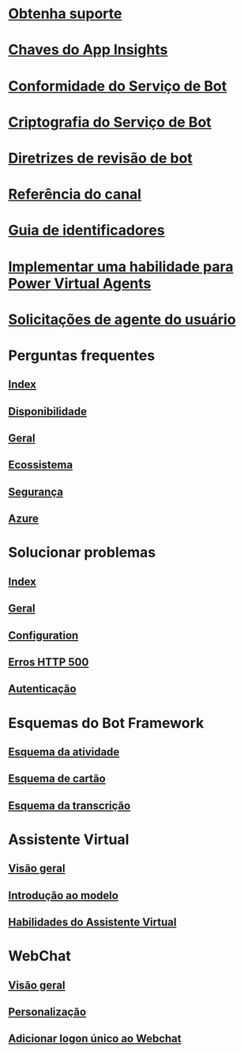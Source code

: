 <!-- Miscellaneous -->
# [Obtenha suporte](../bot-service-resources-links-help.md)
# [Chaves do App Insights](../bot-service-resources-app-insights-keys.md)
# [Conformidade do Serviço de Bot](../bot-service-compliance.md)
# [Criptografia do Serviço de Bot](../bot-service-encryption.md)
# [Diretrizes de revisão de bot](../bot-service-review-guidelines.md)
# [Referência do canal](../bot-service-channels-reference.md)
# [Guia de identificadores](../bot-service-resources-identifiers-guide.md)
# [Implementar uma habilidade para Power Virtual Agents](../v4sdk/skill-pva.md)
# [Solicitações de agente do usuário](../bot-service-resources-user-agent.md)

<!-- FAQ -->
# Perguntas frequentes
## [Index](../bot-service-resources-bot-framework-faq.md)
## [Disponibilidade](../bot-service-resources-faq-availability.md)
## [Geral](../bot-service-resources-faq-general.md)
## [Ecossistema](../bot-service-resources-faq-ecosystem.md)
## [Segurança](../bot-service-resources-faq-security.md)
## [Azure](../bot-service-resources-faq-azure.md)

<!-- Troubleshoot -->
# Solucionar problemas
## [Index](../bot-service-troubleshoot-index.md)
## [Geral](../bot-service-troubleshoot-general-problems.md)
## [Configuration](../bot-service-troubleshoot-bot-configuration.md)
## [Erros HTTP 500](../bot-service-troubleshoot-500-errors.md)
## [Autenticação](../bot-service-troubleshoot-authentication-problems.md)

<!-- Schemas -->
# Esquemas do Bot Framework
## [Esquema da atividade](https://aka.ms/botSpecs-activitySchema)
## [Esquema de cartão](https://aka.ms/botSpecs-cardSchema)
## [Esquema da transcrição](https://aka.ms/botSpecs-transcripts)

<!-- VA -->
# Assistente Virtual
## [Visão geral](../v4sdk/bot-builder-virtual-assistant-introduction.md)
## [Introdução ao modelo](../v4sdk/bot-builder-virtual-assistant-template.md)
## [Habilidades do Assistente Virtual](../v4sdk/bot-builder-skills-overview.md)

<!-- Web Chat -->
# WebChat
## [Visão geral](../v4sdk/bot-builder-webchat-overview.md)
## [Personalização](../v4sdk/bot-builder-webchat-customization.md)
## [Adicionar logon único ao Webchat](../v4sdk/bot-builder-webchat-sso.md)
